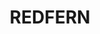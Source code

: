 ---
lastmod: '2025-04-06T06:05:20+00:00'
latitude: -33.894912
layout: suburb
longitude: 151.206211
postcode: '2016'
state: NSW
title: REDFERN
url: /nsw/redfern/
---